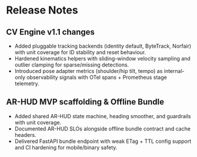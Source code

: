 # Release Notes

## CV Engine v1.1 changes
- Added pluggable tracking backends (identity default, ByteTrack, Norfair) with unit coverage for ID stability and reset behaviour.
- Hardened kinematics helpers with sliding-window velocity sampling and outlier clamping for sparse/missing detections.
- Introduced pose adapter metrics (shoulder/hip tilt, tempo) as internal-only observability signals with OTel spans + Prometheus stage telemetry.

## AR-HUD MVP scaffolding & Offline Bundle
- Added shared AR-HUD state machine, heading smoother, and guardrails with unit coverage.
- Documented AR-HUD SLOs alongside offline bundle contract and cache headers.
- Delivered FastAPI bundle endpoint with weak ETag + TTL config support and CI hardening for mobile/binary safety.
